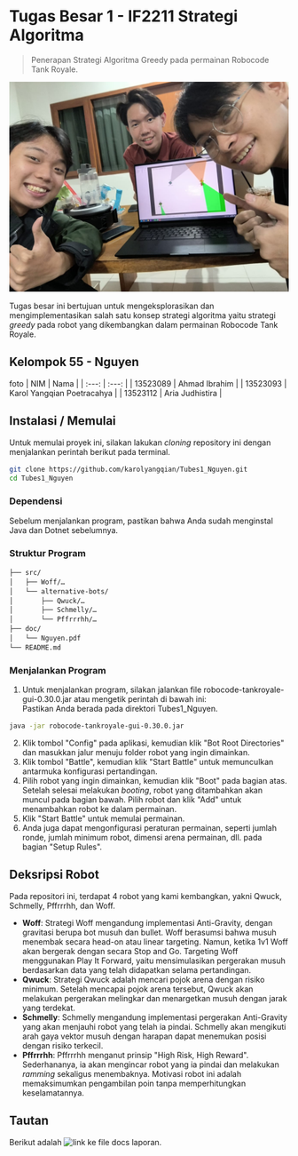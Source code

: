 # Tugas Besar 1 - IF2211 Strategi Algoritma
> Penerapan Strategi Algoritma Greedy pada permainan Robocode Tank Royale.

![alt text](<WhatsApp Image 2025-03-24 at 20.33.06_4b5414bb.jpg>)

Tugas besar ini bertujuan untuk mengeksplorasikan dan mengimplementasikan salah satu konsep strategi algoritma yaitu strategi _greedy_ pada robot yang dikembangkan dalam permainan Robocode Tank Royale. 

## Kelompok 55 - Nguyen
foto
| NIM | Nama |
| :---: | :---: |
| 13523089 | Ahmad Ibrahim |
| 13523093 | Karol Yangqian Poetracahya |
| 13523112 | Aria Judhistira |

## Instalasi / Memulai
Untuk memulai proyek ini, silakan lakukan _cloning_ repository ini dengan menjalankan perintah berikut pada terminal.
```sh
git clone https://github.com/karolyangqian/Tubes1_Nguyen.git
cd Tubes1_Nguyen
```

### Dependensi
Sebelum menjalankan program, pastikan bahwa Anda sudah menginstal Java dan Dotnet sebelumnya.

### Struktur Program
```bash
├── src/
│   ├── Woff/…
│   └── alternative-bots/
│       ├── Qwuck/…
│       ├── Schmelly/…
│       └── Pffrrrhh/…
├── doc/
│   └── Nguyen.pdf
└── README.md
```

### Menjalankan Program
1. Untuk menjalankan program, silakan jalankan file robocode-tankroyale-gui-0.30.0.jar atau mengetik perintah di bawah ini: <br>
Pastikan Anda berada pada direktori Tubes1_Nguyen.
```sh
java -jar robocode-tankroyale-gui-0.30.0.jar
```
2. Klik tombol "Config" pada aplikasi, kemudian klik "Bot Root Directories" dan masukkan jalur menuju folder robot yang ingin dimainkan.
3. Klik tombol "Battle", kemudian klik "Start Battle" untuk memunculkan antarmuka konfigurasi pertandingan.
4. Pilih robot yang ingin dimainkan, kemudian klik "Boot" pada bagian atas. Setelah selesai melakukan _booting_, robot yang ditambahkan akan muncul pada bagian bawah. Pilih robot dan klik "Add" untuk menambahkan robot ke dalam permainan.
5. Klik "Start Battle" untuk memulai permainan.
6. Anda juga dapat mengonfigurasi peraturan permainan, seperti jumlah ronde, jumlah minimum robot, dimensi arena permainan, dll. pada bagian "Setup Rules".

## Deksripsi Robot
Pada repositori ini, terdapat 4 robot yang kami kembangkan, yakni Qwuck, Schmelly, Pffrrrhh, dan Woff.
* **Woff**: Strategi Woff mengandung implementasi Anti-Gravity, dengan gravitasi berupa bot musuh dan bullet. Woff berasumsi bahwa musuh menembak secara head-on atau linear targeting. Namun, ketika 1v1 Woff akan bergerak dengan secara Stop and Go. Targeting Woff menggunakan Play It Forward, yaitu mensimulasikan pergerakan musuh berdasarkan data yang telah didapatkan selama pertandingan.
* **Qwuck**: Strategi Qwuck adalah mencari pojok arena dengan risiko minimum. Setelah mencapai pojok arena tersebut, Qwuck akan melakukan pergerakan melingkar dan menargetkan musuh dengan jarak yang terdekat.
* **Schmelly**: Schmelly mengandung implementasi pergerakan Anti-Gravity yang akan menjauhi robot yang telah ia pindai. Schmelly akan mengikuti arah gaya vektor musuh dengan harapan dapat menemukan posisi dengan risiko terkecil.
* **Pffrrrhh**: Pffrrrhh menganut prinsip "High Risk, High Reward". Sederhananya, ia akan mengincar robot yang ia pindai dan melakukan _ramming_ sekaligus menembaknya. Motivasi robot ini adalah memaksimumkan pengambilan poin tanpa memperhitungkan keselamatannya.


## Tautan
Berikut adalah ![link](https://docs.google.com/document/d/1Fu5Saizqs6S2iEeHBmznxTnfNUWdra4XK7Y4Ibfnsd0/edit?usp=sharing) ke file docs laporan.

